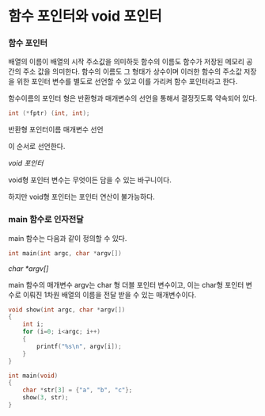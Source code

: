 # 함수 포인터와 void 포인터



### 함수 포인터

배열의 이름이 배열의 시작 주소값을 의미하듯 함수의 이름도 함수가 저장된 메모리 공간의 주소 값을 의미한다. 함수의 이름도 그 형태가 상수이며 이러한 함수의 주소값 저장을 위한 포인터 변수를 별도로 선언할 수 있고 이를 가리켜 함수 포인터라고 한다.

함수이름의 포인터 형은 반환형과 매개변수의 선언을 통해서 결정짓도록 약속되어 있다. 

```c
int (*fptr) (int, int);
```

반환형 포인터이름 매개변수 선언

이 순서로 선언한다.

*void 포인터*

void형 포인터 변수는 무엇이든 담을 수 있는 바구니이다.

하지만 void형 포인터는 포인터 연산이 불가능하다.



### main 함수로 인자전달

main 함수는 다음과 같이 정의할 수 있다.

```c
int main(int argc, char *argv[])
```

*char \*argv[]*

main 함수의 매개변수 argv는 char 형 더블 포인터 변수이고, 이는 char형 포인터 변수로 이뤄진 1차원 배열의 이름을 전달 받을 수 있는 매개변수이다. 

```c
void show(int argc, char *argv[])
{
    int i;
    for (i=0; i<argc; i++) 
    {
        printf("%s\n", argv[i]);
    }
}

int main(void)
{
    char *str[3] = {"a", "b", "c"};
    show(3, str);
}
```













